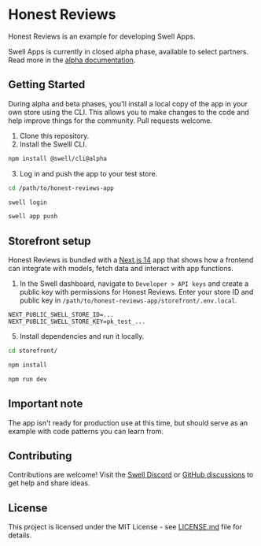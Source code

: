 # Honest Reviews

Honest Reviews is an example for developing Swell Apps.

Swell Apps is currently in closed alpha phase, available to select partners. Read more in the [alpha documentation](https://www.notion.so/swellcorp/Swell-Apps-4dc8e6e696e14778973a8e5a1bc3575c?pvs=4).


## Getting Started

During alpha and beta phases, you'll install a local copy of the app in your own store using the CLI. This allows you to make changes to the code and help improve things for the community. Pull requests welcome.

1. Clone this repository.
2. Install the Swelll CLI.

```bash
npm install @swell/cli@alpha
```

3. Log in and push the app to your test store.

```bash
cd /path/to/honest-reviews-app

swell login

swell app push
```

## Storefront setup

Honest Reviews is bundled with a [Next.js 14](https://nextjs.org/blog/next-14) app that shows how a frontend can integrate with models, fetch data and interact with app functions.

1. In the Swell dashboard, navigate to `Developer > API keys` and create a public key with permissions for Honest Reviews. Enter your store ID and public key in `/path/to/honest-reviews-app/storefront/.env.local`.

```
NEXT_PUBLIC_SWELL_STORE_ID=...
NEXT_PUBLIC_SWELL_STORE_KEY=pk_test_...
```

5. Install dependencies and run it locally.

```bash
cd storefront/

npm install

npm run dev
```

## Important note

The app isn't ready for production use at this time, but should serve as an example with code patterns you can learn from. 

## Contributing

Contributions are welcome! Visit the [Swell Discord](https://discord.gg/VakSbyjDGZ) or [GitHub discussions](https://github.com/orgs/swellstores/discussions/) to get help and share ideas.

## License

This project is licensed under the MIT License - see [LICENSE.md](LICENSE.md) file for details.
